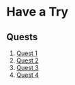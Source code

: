 # Have a Try

## Quests

1. [Quest 1](./patrick/Q1)
1. [Quest 2](./patrick/Q2)
1. [Quest 3](./patrick/Q3)
1. [Quest 4](./patrick/Q4)
